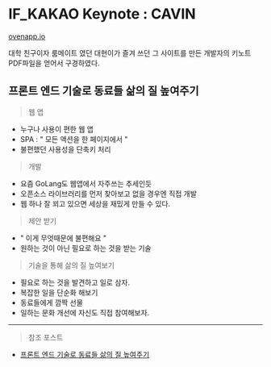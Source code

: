 # IF_KAKAO Keynote : CAVIN

[ovenapp.io](ovenapp.io)

대학 친구이자 룸메이트 였던 대현이가 즐겨 쓰던 그 사이트를 만든 개발자의
키노트 PDF파일을 얻어서 구경하였다.

## 프론트 엔드 기술로 동료들 삶의 질 높여주기
> 웹 앱
- 누구나 사용이 편한 웹 앱
- SPA : " 모든 액션을 한 페이지에서 "
- 불편했던 사용성을 단축키 처리

> 개발
- 요즘 GoLang도 웹앱에서 자주쓰는 추세인듯
- 오픈소스 라이브러리를 먼저 찾아보고 없을 경우엔 직접 개발
- 웹 하나 잘 꾀고 있으면 세상을 재밌게 만들 수 있다.

> 제안 받기
- " 이게 무엇때문에 불편해요 "
- 원하는 것이 아닌 필요로 하는 것을 받는 기술

> 기술을 통해 삶의 질 높여보기
- 필요로 하는 것을 발견하고 일로 삼자.
- 복잡한 일을 단순화 해보기
- 동료들에게 깜짝 선물
- 일하는 문화 개선에 자신도 직접 참여해보자.

---
> 참조 포스트
- [프론트 엔드 기술로 동료들 삶의 질 높여주기](https://mk.kakaocdn.net/dn/if-kakao/conf2019/%EB%B0%9C%ED%91%9C%EC%9E%90%EB%A3%8C_2019/T04-S03.pdf)